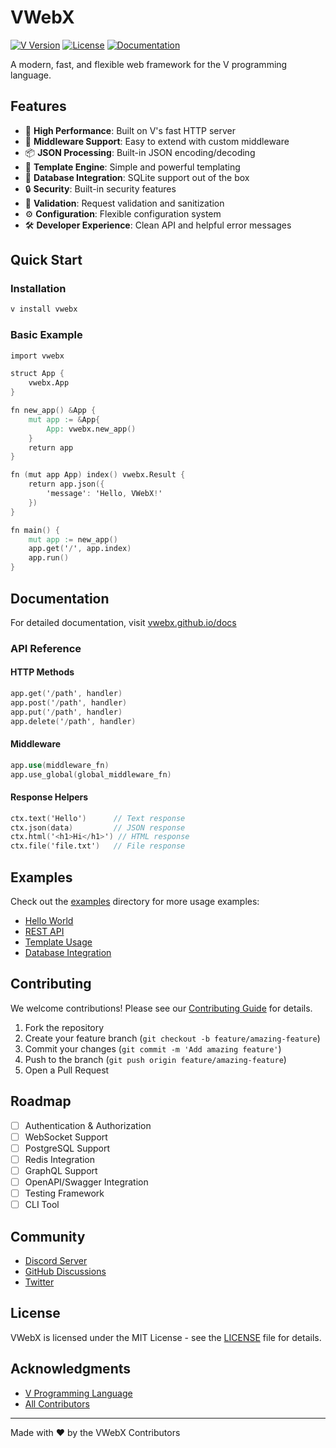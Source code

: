 # VWebX

[![V Version](https://img.shields.io/badge/V-0.4.0-blue.svg)](https://vlang.io)
[![License](https://img.shields.io/badge/license-MIT-blue.svg)](LICENSE)
[![Documentation](https://img.shields.io/badge/docs-latest-brightgreen.svg)](https://vwebx.github.io/docs)

A modern, fast, and flexible web framework for the V programming language.

## Features

- 🚀 **High Performance**: Built on V's fast HTTP server
- 🔌 **Middleware Support**: Easy to extend with custom middleware
- 📦 **JSON Processing**: Built-in JSON encoding/decoding
- 🎨 **Template Engine**: Simple and powerful templating
- 💾 **Database Integration**: SQLite support out of the box
- 🔒 **Security**: Built-in security features
- 📝 **Validation**: Request validation and sanitization
- ⚙️ **Configuration**: Flexible configuration system
- 🛠 **Developer Experience**: Clean API and helpful error messages

## Quick Start

### Installation

```bash
v install vwebx
```

### Basic Example

```v
import vwebx

struct App {
    vwebx.App
}

fn new_app() &App {
    mut app := &App{
        App: vwebx.new_app()
    }
    return app
}

fn (mut app App) index() vwebx.Result {
    return app.json({
        'message': 'Hello, VWebX!'
    })
}

fn main() {
    mut app := new_app()
    app.get('/', app.index)
    app.run()
}
```

## Documentation

For detailed documentation, visit [vwebx.github.io/docs](https://vwebx.github.io/docs)

### API Reference

#### HTTP Methods

```v
app.get('/path', handler)
app.post('/path', handler)
app.put('/path', handler)
app.delete('/path', handler)
```

#### Middleware

```v
app.use(middleware_fn)
app.use_global(global_middleware_fn)
```

#### Response Helpers

```v
ctx.text('Hello')      // Text response
ctx.json(data)         // JSON response
ctx.html('<h1>Hi</h1>') // HTML response
ctx.file('file.txt')   // File response
```

## Examples

Check out the [examples](examples/) directory for more usage examples:

- [Hello World](examples/hello_world.v)
- [REST API](examples/rest_api.v)
- [Template Usage](examples/template.v)
- [Database Integration](examples/database.v)

## Contributing

We welcome contributions! Please see our [Contributing Guide](CONTRIBUTING.md) for details.

1. Fork the repository
2. Create your feature branch (`git checkout -b feature/amazing-feature`)
3. Commit your changes (`git commit -m 'Add amazing feature'`)
4. Push to the branch (`git push origin feature/amazing-feature`)
5. Open a Pull Request

## Roadmap

- [ ] Authentication & Authorization
- [ ] WebSocket Support
- [ ] PostgreSQL Support
- [ ] Redis Integration
- [ ] GraphQL Support
- [ ] OpenAPI/Swagger Integration
- [ ] Testing Framework
- [ ] CLI Tool

## Community

- [Discord Server](https://discord.gg/vwebx)
- [GitHub Discussions](https://github.com/vwebx/vwebx/discussions)
- [Twitter](https://twitter.com/vwebx)

## License

VWebX is licensed under the MIT License - see the [LICENSE](LICENSE) file for details.

## Acknowledgments

- [V Programming Language](https://vlang.io)
- [All Contributors](https://github.com/vwebx/vwebx/graphs/contributors)

---

Made with ❤️ by the VWebX Contributors 